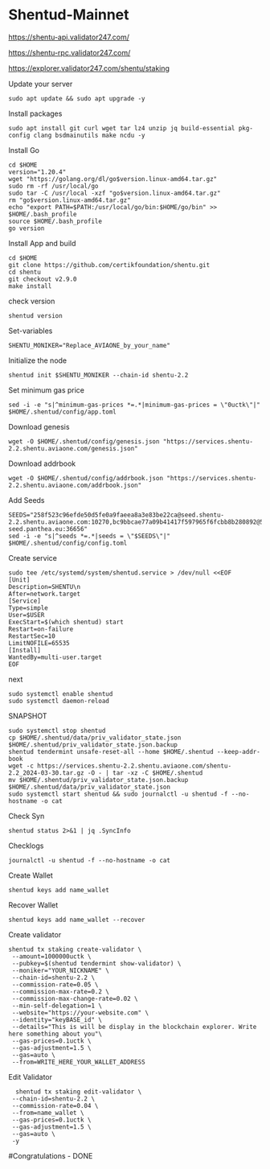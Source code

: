 # Shentud-Mainnet


https://shentu-api.validator247.com/

https://shentu-rpc.validator247.com/

https://explorer.validator247.com/shentu/staking


Update your server

    sudo apt update && sudo apt upgrade -y

Install packages

    sudo apt install git curl wget tar lz4 unzip jq build-essential pkg-config clang bsdmainutils make ncdu -y

Install Go

    cd $HOME
    version="1.20.4"
    wget "https://golang.org/dl/go$version.linux-amd64.tar.gz"
    sudo rm -rf /usr/local/go
    sudo tar -C /usr/local -xzf "go$version.linux-amd64.tar.gz"
    rm "go$version.linux-amd64.tar.gz"
    echo "export PATH=$PATH:/usr/local/go/bin:$HOME/go/bin" >> $HOME/.bash_profile
    source $HOME/.bash_profile
    go version

Install App and build

    cd $HOME
    git clone https://github.com/certikfoundation/shentu.git 
    cd shentu 
    git checkout v2.9.0 
    make install

check version

    shentud version

Set-variables  

    SHENTU_MONIKER="Replace_AVIAONE_by_your_name"

Initialize the node

    shentud init $SHENTU_MONIKER --chain-id shentu-2.2

Set minimum gas price

    sed -i -e "s|^minimum-gas-prices *=.*|minimum-gas-prices = \"0uctk\"|" $HOME/.shentud/config/app.toml

Download genesis

    wget -O $HOME/.shentud/config/genesis.json "https://services.shentu-2.2.shentu.aviaone.com/genesis.json"

Download addrbook

    wget -O $HOME/.shentud/config/addrbook.json "https://services.shentu-2.2.shentu.aviaone.com/addrbook.json"

Add Seeds

    SEEDS="258f523c96efde50d5fe0a9faeea8a3e83be22ca@seed.shentu- 
    2.2.shentu.aviaone.com:10270,bc9bbcae77a09b41417f597965f6fcbb8b280892@52.71.99.85:26656,fd2944af442b18dab4ce50d8e001816a38490d56@54.158.108.97:26656,3edd4e16b791218b623f883d04f8aa5c3ff2cca6@shentu-seed.panthea.eu:36656"
    sed -i -e "s|^seeds *=.*|seeds = \"$SEEDS\"|" $HOME/.shentud/config/config.toml

Create service

    sudo tee /etc/systemd/system/shentud.service > /dev/null <<EOF
    [Unit] 
    Description=SHENTU\n 
    After=network.target 
    [Service] 
    Type=simple
    User=$USER
    ExecStart=$(which shentud) start 
    Restart=on-failure
    RestartSec=10
    LimitNOFILE=65535
    [Install]
    WantedBy=multi-user.target
    EOF

next

    sudo systemctl enable shentud 
    sudo systemctl daemon-reload

SNAPSHOT

    sudo systemctl stop shentud 
    cp $HOME/.shentud/data/priv_validator_state.json $HOME/.shentud/priv_validator_state.json.backup
    shentud tendermint unsafe-reset-all --home $HOME/.shentud --keep-addr-book
    wget -c https://services.shentu-2.2.shentu.aviaone.com/shentu-2.2_2024-03-30.tar.gz -O - | tar -xz -C $HOME/.shentud
    mv $HOME/.shentud/priv_validator_state.json.backup $HOME/.shentud/data/priv_validator_state.json
    sudo systemctl start shentud && sudo journalctl -u shentud -f --no-hostname -o cat

Check Syn

    shentud status 2>&1 | jq .SyncInfo

Checklogs

    journalctl -u shentud -f --no-hostname -o cat

Create Wallet

    shentud keys add name_wallet

Recover Wallet

    shentud keys add name_wallet --recover

Create validator

    shentud tx staking create-validator \
     --amount=1000000uctk \
     --pubkey=$(shentud tendermint show-validator) \
     --moniker="YOUR_NICKNAME" \
     --chain-id=shentu-2.2 \
     --commission-rate=0.05 \
     --commission-max-rate=0.2 \
     --commission-max-change-rate=0.02 \
     --min-self-delegation=1 \
     --website="https://your-website.com" \
     --identity="keyBASE_id" \
     --details="This is will be display in the blockchain explorer. Write here something about you"\
     --gas-prices=0.1uctk \
     --gas-adjustment=1.5 \
     --gas=auto \
     --from=WRITE_HERE_YOUR_WALLET_ADDRESS

  Edit Validator

      shentud tx staking edit-validator \
     --chain-id=shentu-2.2 \
     --commission-rate=0.04 \
     --from=name_wallet \
     --gas-prices=0.1uctk \
     --gas-adjustment=1.5 \
     --gas=auto \
     -y


 #Congratulations - DONE        
